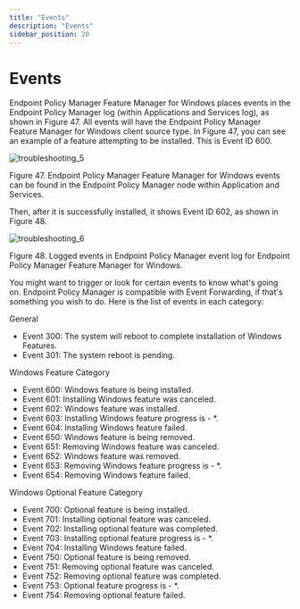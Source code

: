 ```yaml
---
title: "Events"
description: "Events"
sidebar_position: 20
---
```


# Events

Endpoint Policy Manager Feature Manager for Windows places events in the Endpoint Policy Manager log
(within Applications and Services log), as shown in Figure 47. All events will have the Endpoint
Policy Manager Feature Manager for Windows client source type. In Figure 47, you can see an example
of a feature attempting to be installed. This is Event ID 600.

![troubleshooting_5](/images/endpointpolicymanager/leastprivilege/adminapproval/avoid_pop_ups_with_admin_approval_1.webp)

Figure 47. Endpoint Policy Manager Feature Manager for Windows events can be found in the Endpoint
Policy Manager node within Application and Services.

Then, after it is successfully installed, it shows Event ID 602, as shown in Figure 48.

![troubleshooting_6](/images/endpointpolicymanager/troubleshooting/feature/troubleshooting_6.webp)

Figure 48. Logged events in Endpoint Policy Manager event log for Endpoint Policy Manager Feature
Manager for Windows.

You might want to trigger or look for certain events to know what's going on. Endpoint Policy
Manager is compatible with Event Forwarding, if that's something you wish to do. Here is the list of
events in each category:

General

- Event 300: The system will reboot to complete installation of Windows Features.
- Event 301: The system reboot is pending.

Windows Feature Category

- Event 600: Windows feature is being installed.
- Event 601: Installing Windows feature was canceled.
- Event 602: Windows feature was installed.
- Event 603: Installing Windows feature progress is - \*.
- Event 604: Installing Windows feature failed.
- Event 650: Windows feature is being removed.
- Event 651: Removing Windows feature was canceled.
- Event 652: Windows feature was removed.
- Event 653: Removing Windows feature progress is - \*.
- Event 654: Removing Windows feature failed.

Windows Optional Feature Category

- Event 700: Optional feature is being installed.
- Event 701: Installing optional feature was canceled.
- Event 702: Installing optional feature was completed.
- Event 703: Installing optional feature progress is - \*.
- Event 704: Installing Windows feature failed.
- Event 750: Optional feature is being removed.
- Event 751: Removing optional feature was canceled.
- Event 752: Removing optional feature was completed.
- Event 753: Optional feature progress is - \*.
- Event 754: Removing optional feature failed.
